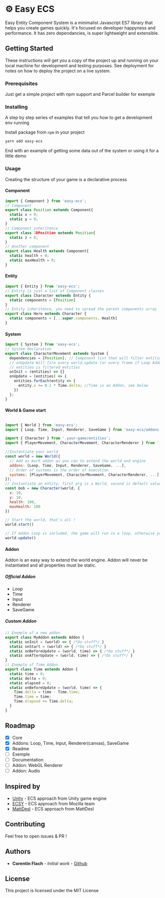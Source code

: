 
# ⚙ Easy ECS

Easy Entity Component System is a minimalist Javascript ES7 library that helps you create games quickly. It's focused on developer happyness and performance. It has zero dependancies, is super lightweight and extensible.

## Getting Started

These instructions will get you a copy of the project up and running on your local machine for development and testing purposes. See deployment for notes on how to deploy the project on a live system.

### Prerequisites

Just get a simple project with npm support and Parcel builder for exemple

### Installing

A step by step series of examples that tell you how to get a development env running

Install package from `npm` in your project

```javascript
yarn add easy-ecs
```

End with an example of getting some data out of the system or using it for a little demo

### Usage

Creating the structure of your game is a declarative process

#### Component
```javascript
import { Component } from 'easy-ecs';
// Component
export class Position extends Component{
  static x = 0;
  static y = 0;
}
// Component inheritence
export class 3DPosition extends Position{
  static z = 0;
}
// Another component
export class Health extends Component{
  static health = 0;
  static maxHealth = 0;
}
```
#### Entity
```javascript
import { Entity } from 'easy-ecs';
// Entity is just a list of Component classes
export class Character extends Entity {
  static components = [Position]
}
// Entity inheritence, you need to spread the parent components array
export class Hero extends Character {
  static components = [...super.components, Health]
}
```
#### System
```javascript
import { System } from 'easy-ecs';
// System declaration
export class CharacterMovement extends System {
  dependencies = [Position]; // Component list that will filter entities that have those components
  // onUpdate Will fire every world.update (or every frame if Loop Addon is added)
  // entities is filtered entities
  onInit = (entities) => {}
  onUpdate = (entities) => { 
    entities.forEach(entity => {
      entity.x += 0.1 * Time.delta; //Time is an Addon, see below
    })
  };
}
```

#### World & Game start
```javascript

import { World } from 'easy-ecs';
import { Loop, Time, Input, Renderer, SaveGame } from 'easy-ecs/addons';

import { Character } from '.your-game/entities';
import { PlayerMovement, CharacterMovement, CharacterRenderer } from '.your-game/systems';

//Instantiate your world
const world = new World({
  // Add as much addon as you can to extend the world and engine
  addons: [Loop, Time, Input, Renderer, SaveGame, ...],
  // Order of systems is the order of execution
  systems: [PlayerMovement, CharacterMovement, CharacterRenderer, ...]
});
// Instantiate an entity, first arg is a World, second is default values
const bob = new Character(world, {
  x: 10,
  y: 10,
  health: 100,
  maxHealth: 100
})

// Start the world, that's all !
world.start()

// If Addon Loop is included, the game will run in a loop, otherwise you can manually update it
world.update()

```

#### Addon

Addon is an easy way to extend the world engine.
Addon will never be instantiated and all properties must be static.

##### Official Addon

- Loop 
- Time 
- Input
- Renderer
- SaveGame

##### Custom Addon

```javascript
// Exemple of a new addon
export class MyAddon extends Addon {
  static onInit = (world) => { /*Do stuff*/ }
  static onStart = (world) => { /*Do stuff*/ }
  static onBeforeUpdate = (world, time) => { /*Do stuff*/ }
  static onAfterUpdate = (world, time) => { /*Do stuff*/ }
}
// Exemple of Time Addon
export class Time extends Addon {
  static time = 0;
  static delta = 0;
  static elapsed = 0;
  static onBeforeUpdate = (world, time) => {
    Time.delta = time - Time.time;
    Time.time = time;
    Time.elapsed += Time.delta;
  }
}
```

## Roadmap

- [x] Core
- [x] Addons: Loop, Time, Input, Renderer(canvas), SaveGame
- [x] Readme
- [ ] Exemple
- [ ] Documentation
- [ ] Addon: WebGL Renderer
- [ ] Addon: Audio

## Inspired by

* [Unity](https://unity.com/) - ECS approach from Unity game engine
* [ECSY](https://ecsy.io/) - ECS approach from Mozilla team
* [MattDesl](https://twitter.com/mattdesl/status/1283089334791536641) - ECS approach from MattDesl

## Contributing

Feel free to open issues & PR !

## Authors

* **Corentin Flach** - *Initial work* - [Github](https://github.com/CorentinFlach)

<!-- See also the list of [contributors](https://github.com/your/project/contributors) who participated in this project. -->

## License

This project is licensed under the MIT License

